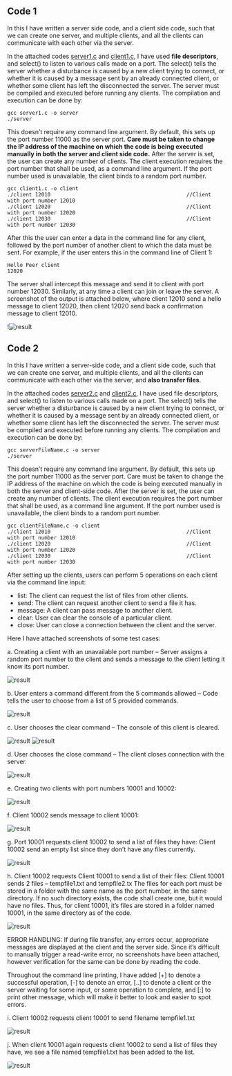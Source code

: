 ## Code 1
In this I have written a server side code, and a client side code, such that we can create one server, and multiple clients, and all the clients can communicate with each other via the server.

In the attached codes [server1.c](server1.c) and [client1.c](client1.c), I have used **file descriptors**, and select() to listen to various calls made on a port. The select() tells the server whether a disturbance is caused by a new client trying to connect, or whether it is caused by a message sent by an already connected client, or whether some client has left the disconnected the server.
The server must be compiled and executed before running any clients. The compilation and execution can be done by:
```
gcc server1.c -o server
./server
```

This doesn’t require any command line argument. By default, this sets up the port number 11000 as the server port. **Care must be taken to change the IP address of the machine on which the code is being executed manually in both the server and client side code.** After the server is set, the user can create any number of clients. The client execution requires the port number that shall be used, as a command line argument. If the port number used is unavailable, the client binds to a random port number.
```
gcc client1.c -o client
./client 12010                                            //Client with port number 12010
./client 12020                                            //Client with port number 12020
./client 12030                                            //Client with port number 12030
```

After this the user can enter a data in the command line for any client, followed by the port number of another client to which the data must be sent. For example, if the user enters this in the command line of Client 1:
```
Hello Peer client
12020
```

The server shall intercept this message and send it to client with port number 12030. Similarly, at any time a client can join or leave the server. A screenshot of the output is attached below, where client 12010 send a hello message to client 12020, then client 12020 send back a confirmation message to client 12010.

!![result](./SS/Code1.png)


## Code 2

In this I have written a server-side code, and a client side code, such that we can create one server, and multiple clients, and all the clients can communicate with each other via the server, and **also transfer files**.

In the attached codes [server2.c](server2.c) and [client2.c](client2.c), I have used file descriptors, and select() to listen to various calls made on a port. The select() tells the server whether a disturbance is caused by a new client trying to connect, or whether it is caused by a message sent by an already connected client, or whether some client has left the disconnected the server.
The server must be compiled and executed before running any clients. The compilation and execution can be done by:
```
gcc serverFileName.c -o server
./server
```

This doesn’t require any command line argument. By default, this sets up the port number 11000 as the server port. Care must be taken to change the IP address of the machine on which the code is being executed manually in both the server and client-side code. After the server is set, the user can create any number of clients. The client execution requires the port number that shall be used, as a command line argument. If the port number used is unavailable, the client binds to a random port number.
```
gcc clientFileName.c -o client
./client 12010                                            //Client with port number 12010
./client 12020                                            //Client with port number 12020
./client 12030                                            //Client with port number 12030
```

After setting up the clients, users can perform 5 operations on each client via the command line input: 
- list: The client can request the list of files from other clients.
- send: The client can request another client to send a file it has.
- message: A client can pass message to another client.
- clear: User can clear the console of a particular client.
- close: User can close a connection between the client and the server.

Here I have attached screenshots of some test cases:

a.	Creating a client with an unavailable port number – Server assigns a random port number to the client and sends a message to the client letting it know its port number.

![result](./SS/Code2/1.png)

b.	User enters a command different from the 5 commands allowed – Code tells the user to choose from a list of 5 provided commands.

![result](./SS/Code2/2.png)

c.	User chooses the clear command – The console of this client is cleared.

![result](./SS/Code2/3.png)
![result](./SS/Code2/4.png)

d.	User chooses the close command – The client closes connection with the server.

![result](./SS/Code2/5.png)

e.	Creating two clients with port numbers 10001 and 10002:

![result](./SS/Code2/6.png)

f.	Client 10002 sends message to client 10001:

![result](./SS/Code2/7.png)

g.	Port 10001 requests client 10002 to send a list of files they have: Client 10002 send an empty list since they don’t have any files currently.

![result](./SS/Code2/8.png)

h.	Client 10002 requests Client 10001 to send a list of their files: Client 10001 sends 2 files – tempfile1.txt and tempfile2.tx
The files for each port must be stored in a folder with the same name as the port number, in the same directory. If no such directory exists, the code shall create one, but it would have no files. Thus, for client 10001, it’s files are stored in a folder named 10001, in the same directory as of the code.

![result](./SS/Code2/9.png)

ERROR HANDLING: If during file transfer, any errors occur, appropriate messages are displayed at the client and the server side. Since it’s difficult to manually trigger a read-write error, no screenshots have been attached, however verification for the same can be done by reading the code.

Throughout the command line printing, I have added [+] to denote a successful operation, [-] to denote an error, [..] to denote a client or the server waiting for some input, or some operation to complete, and [:] to print other message, which will make it better to look and easier to spot errors.

i.	Client 10002 requests client 10001 to send filename tempfile1.txt

![result](./SS/Code2/10.png)

j.	When client 10001 again requests client 10002 to send a list of files they have, we see a file named tempfile1.txt has been added to the list.

![result](./SS/Code2/11.png)